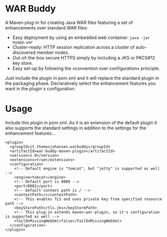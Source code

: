 # WAR Buddy

A Maven plug-in for creating Java WAR files featuring a set of enhancements over standard WAR files:

* Easy deployment by using an embedded web container: `java -jar myapp.war`
* Cluster-ready: HTTP session replication across a cluster of auto-discovered member nodes.
* Out-of-the-box secure HTTPS simply by including a JKS or PKCS#12 key store.
* Easy set-up by following the «convention over configuration» principle.

Just include the plugin in pom.xml and it will replace the standard plugin in the packaging phase.
Declaratively select the enhancement features you want in the plugin´s configuration.

# Usage

Include this plugin in pom.xml. As it is an extension of the default plugin it also supports the standard settings in
addition to the settings for the enhancement features...

```
<plugin>
  <groupId>it.thomasjohansen.warbuddy</groupId>
  <artifactId>war-buddy-maven-plugin</artifactId>
  <version>1.0</version>
  <extensions>true</extensions>
  <configuration>
    <!-- Default engine is "tomcat", but "jetty" is supported as well -->
    <engine>tomcat</engine>
    <!-- Default port is 8080 -->
    <port>8081</port>
    <!-- Default context path is / -->
    <contextPath>/</contextPath>
    <!-- This enables TLS and uses private key from specified resource path -->
    <keyStorePath>/tls.jks</keyStorePath>
    <!-- This plug-in extends maven-war-plugin, so it's configuration is supported as well -->
    <failOnMissingWebXml>false</failOnMissingWebXml>
  </configuration>
</plugin>
```
